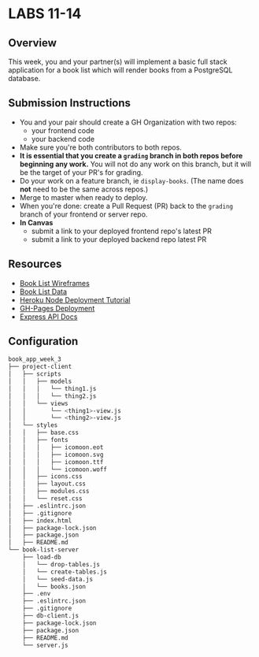 # LABS 11-14

## Overview
This week, you and your partner(s) will implement a basic full stack application for a book list which will render books from a PostgreSQL database.

## Submission Instructions

- You and your pair should create a GH Organization with two repos: 
    - your frontend code
    - your backend code
- Make sure you're both contributors to both repos.
- **It is essential that you create a `grading` branch in both repos before beginning any work.** You will not do any work on this branch, but it will be the target of your PR's for grading.
- Do your work on a feature branch, ie `display-books`. (The name does **not** need to be the same across repos.)
- Merge to master when ready to deploy.
- When you're done: create a Pull Request (PR) back to the `grading` branch of your frontend or server repo.
- **In Canvas**
    - submit a link to your deployed frontend repo's latest PR
    - submit a link to your deployed backend repo latest PR

## Resources
- [Book List Wireframes](./wireframes)
- [Book List Data](./data)
- [Heroku Node Deployment Tutorial](https://devcenter.heroku.com/categories/nodejs)
- [GH-Pages Deployment](https://pages.github.com/)
- [Express API Docs](http://expressjs.com/en/4x/api.html)

## Configuration

```sh
book_app_week_3
├── project-client
│   ├── scripts
│   │   ├── models
│   │   │   └── thing1.js
│   │   │   └── thing2.js
│   │   └── views
│   │       └── <thing1>-view.js
│   │       └── <thing2>-view.js
│   └── styles
│   │   ├── base.css
│   │   ├── fonts
│   │   │   ├── icomoon.eot
│   │   │   ├── icomoon.svg
│   │   │   ├── icomoon.ttf
│   │   │   └── icomoon.woff
│   │   ├── icons.css
│   │   ├── layout.css
│   │   ├── modules.css
│   │   └── reset.css
│   ├── .eslintrc.json
│   ├── .gitignore
│   ├── index.html
│   ├── package-lock.json
│   ├── package.json
│   ├── README.md
└── book-list-server
    ├── load-db
    │   └── drop-tables.js
    │   └── create-tables.js
    │   └── seed-data.js
    │   └── books.json
    ├── .env
    ├── .eslintrc.json
    ├── .gitignore
    ├── db-client.js
    ├── package-lock.json
    ├── package.json
    ├── README.md
    └── server.js
```
